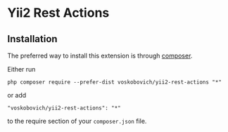 Yii2 Rest Actions
================================

Installation
------------

The preferred way to install this extension is through [composer](http://getcomposer.org/download/).

Either run

```
php composer require --prefer-dist voskobovich/yii2-rest-actions "*"
```

or add

```
"voskobovich/yii2-rest-actions": "*"
```

to the require section of your `composer.json` file.